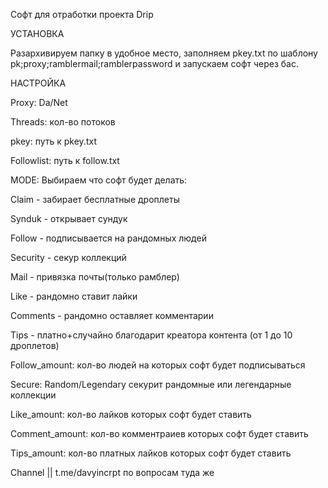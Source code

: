 Софт для отработки проекта Drip

УСТАНОВКА

Разархивируем папку в удобное место, заполняем pkey.txt по шаблону pk;proxy;ramblermail;ramblerpassword и запускаем софт через бас. 

НАСТРОЙКА

Proxy: Da/Net

Threads: кол-во потоков

pkey: путь к pkey.txt

Followlist: путь к follow.txt


MODE: Выбираем что софт будет делать:

Claim - забирает бесплатные дроплеты

Synduk - открывает сундук

Follow - подписывается на рандомных людей

Security - секур коллекций

Mail - привязка почты(только рамблер)

Like - рандомно ставит лайки

Comments - рандомно оставляет комментарии

Tips - платно+случайно благодарит креатора контента (от 1 до 10 дроплетов)

Follow_amount: кол-во людей на которых софт будет подписываться


Secure: Random/Legendary секурит рандомные или легендарные коллекции

Like_amount: кол-во лайков которых софт будет ставить

Comment_amount: кол-во комментраиев которых софт будет ставить

Tips_amount: кол-во платных лайков которых софт будет ставить


Channel || t.me/davyincrpt по вопросам туда же
